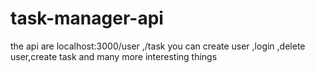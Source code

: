 # task-manager-api
the api are localhost:3000/user ,/task you can create user ,login ,delete user,create task and many more interesting things



